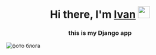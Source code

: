 <h1 align="center">Hi there, I'm <a href="https://t.me/vanyazavr" target="_blank">Ivan</a> 
<img src="https://github.com/blackcater/blackcater/raw/main/images/Hi.gif" height="32"/></h1>
<h3 align="center"> this is my Django app </h3>
<img src="![Снимок экрана (90)](https://github.com/VannyZav/WebServerDjango1_blog/assets/126201116/1dc063be-3e18-4b97-a200-c81fcac416ee)
" alt="фото блога">

